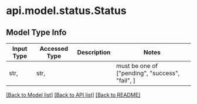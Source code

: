 # api.model.status.Status

## Model Type Info
Input Type | Accessed Type | Description | Notes
------------ | ------------- | ------------- | -------------
str,  | str,  |  | must be one of ["pending", "success", "fail", ] 

[[Back to Model list]](../../README.md#documentation-for-models) [[Back to API list]](../../README.md#documentation-for-api-endpoints) [[Back to README]](../../README.md)

